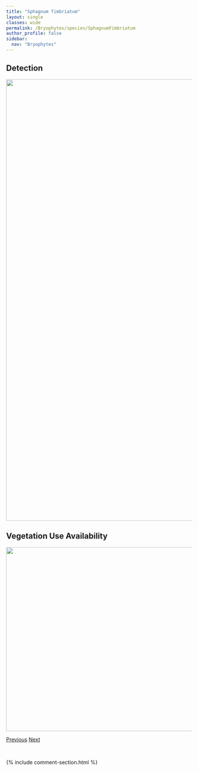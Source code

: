 ```yaml
---
title: "Sphagnum fimbriatum"
layout: single
classes: wide
permalink: /Bryophytes/species/SphagnumFimbriatum
author_profile: false
sidebar:
  nav: "Bryophytes"
---
```


<h2>Detection</h2>

<a href="https://drive.google.com/uc?export=view&id=1GTmdQzYv_qrw2vJT07XaZMfDSqosB5H5">
<img src="https://drive.google.com/uc?export=view&id=1GTmdQzYv_qrw2vJT07XaZMfDSqosB5H5" height = "1200" width = "800">
</a>


<h2>Vegetation Use Availability</h2>

<a href="https://drive.google.com/uc?export=view&id=1UiMZXyFRk6omIhcqSdjC2uLZ-ftvjHka">
<img src="https://drive.google.com/uc?export=view&id=1UiMZXyFRk6omIhcqSdjC2uLZ-ftvjHka" height = "500" width = "1000">
</a>


<a href="/DevelopmentWebsite/Bryophytes/species/SphagnumCompactum" class="pagination--pager" title="Sphagnum compactum">Previous</a> <a href="/DevelopmentWebsite/Bryophytes/species/SphagnumIsoviitae" class="pagination--pager" title="Sphagnum isoviitae">Next</a>

<p>&nbsp;</p>

{% include comment-section.html %}
